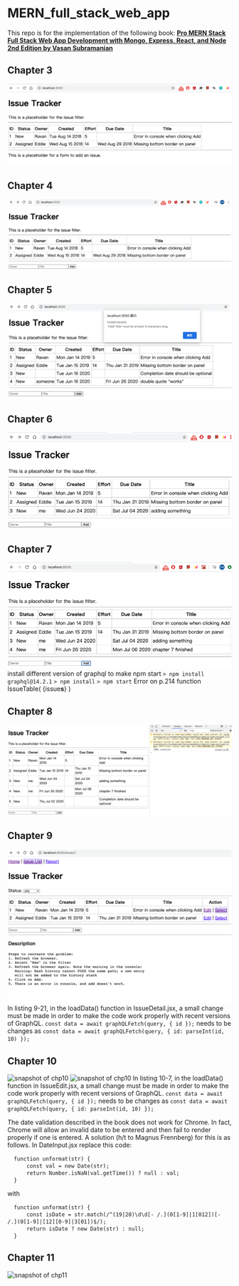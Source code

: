 # MERN_full_stack_web_app

This repo is for the implementation of the following book:
[**Pro MERN Stack Full Stack Web App Development with Mongo, Express, React, and Node 2nd Edition by Vasan Subramanian**](https://www.apress.com/gp/book/9781484243909)

## Chapter 3
![snapshot of chp3](./snapshot/chp3_snapshot.png)

## Chapter 4
![snapshot of chp4](./snapshot/chp4_snapshot.png)

## Chapter 5
![snapshot of chp5](./snapshot/chp5_snapshot.png)

## Chapter 6
![snapshot of chp6](./snapshot/chp6_snapshot.png)

## Chapter 7
![snapshot of chp7](./snapshot/chp7_snapshot.png)
install different version of graphql to make npm start
`> npm install graphql@14.2.1`
`> npm install`
`> npm start`
Error on p.214 function IssueTable( {issue<b>s</b>} )

## Chapter 8
![snapshot of chp8](./snapshot/chp8_snapshot.png)

## Chapter 9
![snapshot of chp9](./snapshot/chp9_snapshot.png)
In listing 9-21, in the loadData() function in IssueDetail.jsx, a small change must be made in order to make the code work properly with recent versions of GraphQL.
  ```const data = await graphQLFetch(query, { id });```
needs to be changes as
  ```const data = await graphQLFetch(query, { id: parseInt(id, 10) });```


## Chapter 10
![snapshot of chp10](./snapshot/chp10_1_snapshot.png)
![snapshot of chp10](./snapshot/chp10_2_snapshot.png)
 In listing 10-7, in the loadData() function in IssueEdit.jsx, a small change 
 must be made in order to make the code work properly with recent versions of GraphQL. 
  ```const data = await graphQLFetch(query, { id });```
needs to be changes as
  ```const data = await graphQLFetch(query, { id: parseInt(id, 10) });```

The date validation described in the book does not work for Chrome. In fact, Chrome will allow an invalid date to be entered and then fail to render properly if one is entered. A solution (h/t to Magnus Frennberg) for this is as follows. In DateInput.jsx replace this code:

```
  function unformat(str) {
      const val = new Date(str);
      return Number.isNaN(val.getTime()) ? null : val;
  }
```
with
```
  function unformat(str) {
      const isDate = str.match(/^(19|20)\d\d[- /.](0[1-9]|1[012])[- /.](0[1-9]|[12][0-9]|3[01])$/);
      return isDate ? new Date(str) : null;
  }
```

## Chapter 11
![snapshot of chp11](./snapshot/chp11_snapshot.png)
